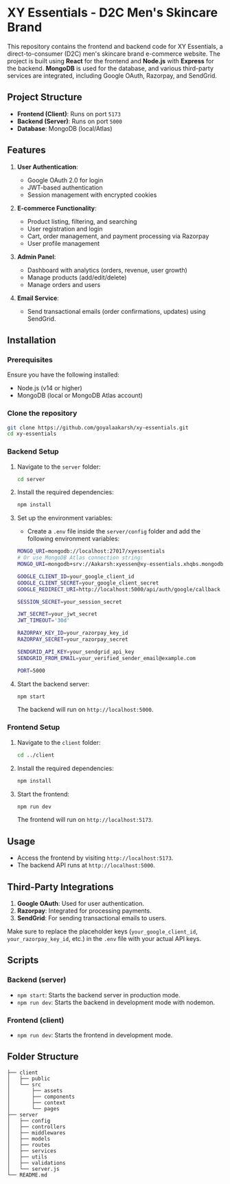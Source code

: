 # XY Essentials - D2C Men's Skincare Brand

This repository contains the frontend and backend code for XY Essentials, a direct-to-consumer (D2C) men's skincare brand e-commerce website. The project is built using **React** for the frontend and **Node.js** with **Express** for the backend. **MongoDB** is used for the database, and various third-party services are integrated, including Google OAuth, Razorpay, and SendGrid.

## Project Structure

- **Frontend (Client)**: Runs on port `5173`
- **Backend (Server)**: Runs on port `5000`
- **Database**: MongoDB (local/Atlas)

## Features

1. **User Authentication**:
   - Google OAuth 2.0 for login
   - JWT-based authentication
   - Session management with encrypted cookies

2. **E-commerce Functionality**:
   - Product listing, filtering, and searching
   - User registration and login
   - Cart, order management, and payment processing via Razorpay
   - User profile management

3. **Admin Panel**:
   - Dashboard with analytics (orders, revenue, user growth)
   - Manage products (add/edit/delete)
   - Manage orders and users

4. **Email Service**:
   - Send transactional emails (order confirmations, updates) using SendGrid.

## Installation

### Prerequisites
Ensure you have the following installed:
- Node.js (v14 or higher)
- MongoDB (local or MongoDB Atlas account)

### Clone the repository
```bash
git clone https://github.com/goyalaakarsh/xy-essentials.git
cd xy-essentials
```

### Backend Setup

1. Navigate to the `server` folder:

   ```bash
   cd server
   ```

2. Install the required dependencies:

   ```bash
   npm install
   ```

3. Set up the environment variables:
   - Create a `.env` file inside the `server/config` folder and add the following environment variables:

   ```bash
   MONGO_URI=mongodb://localhost:27017/xyessentials
   # Or use MongoDB Atlas connection string:
   MONGO_URI=mongodb+srv://Aakarsh:xyessen@xy-essentials.xhqbs.mongodb.net/?retryWrites=true&w=majority&appName=XY-Essentials

   GOOGLE_CLIENT_ID=your_google_client_id
   GOOGLE_CLIENT_SECRET=your_google_client_secret
   GOOGLE_REDIRECT_URI=http://localhost:5000/api/auth/google/callback

   SESSION_SECRET=your_session_secret

   JWT_SECRET=your_jwt_secret
   JWT_TIMEOUT='30d'

   RAZORPAY_KEY_ID=your_razorpay_key_id
   RAZORPAY_SECRET=your_razorpay_secret

   SENDGRID_API_KEY=your_sendgrid_api_key
   SENDGRID_FROM_EMAIL=your_verified_sender_email@example.com

   PORT=5000
   ```

4. Start the backend server:

   ```bash
   npm start
   ```

   The backend will run on `http://localhost:5000`.

### Frontend Setup

1. Navigate to the `client` folder:

   ```bash
   cd ../client
   ```

2. Install the required dependencies:

   ```bash
   npm install
   ```

3. Start the frontend:

   ```bash
   npm run dev
   ```

   The frontend will run on `http://localhost:5173`.

## Usage

- Access the frontend by visiting `http://localhost:5173`.
- The backend API runs at `http://localhost:5000`.

## Third-Party Integrations

1. **Google OAuth**: Used for user authentication.
2. **Razorpay**: Integrated for processing payments.
3. **SendGrid**: For sending transactional emails to users.

Make sure to replace the placeholder keys (`your_google_client_id`, `your_razorpay_key_id`, etc.) in the `.env` file with your actual API keys.

## Scripts

### Backend (server)
- `npm start`: Starts the backend server in production mode.
- `npm run dev`: Starts the backend in development mode with nodemon.

### Frontend (client)
- `npm run dev`: Starts the frontend in development mode.

## Folder Structure

```
├── client
│   ├── public
│   └── src
│       ├── assets
│       ├── components
│       ├── context
│       └── pages
├── server
│   ├── config
│   ├── controllers
│   ├── middlewares
│   ├── models
│   ├── routes
│   ├── services
│   ├── utils
│   ├── validations
│   └── server.js
└── README.md
```
